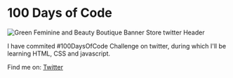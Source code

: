 # 100 Days of Code

![Green Feminine and Beauty Boutique Banner Store twitter Header](https://user-images.githubusercontent.com/89463068/181821630-71467c4a-0312-4b90-9776-30631856ef7f.png)

I have commited #100DaysOfCode Challenge on twitter, during which I'll be learning HTML, CSS and javascript.

Find me on: [Twitter](https://twitter.com/dikshaJain46)
